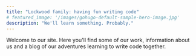 ```yaml
---
title: "Lockwood family: having fun writing code"
# featured_image: '/images/gohugo-default-sample-hero-image.jpg'
description: "We'll learn something. Probably."
---
```

Welcome to our site. Here you'll find some of our work, information about us and a blog of our adventures learning to write code together.
